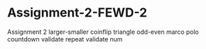 # Assignment-2-FEWD-2
Assignment 2
larger-smaller
coinflip
triangle
odd-even
marco polo
countdown
validate repeat
validate num
